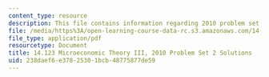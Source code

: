 ```yaml
---
content_type: resource
description: This file contains information regarding 2010 problem set 2 solutions.
file: /media/https%3A/open-learning-course-data-rc.s3.amazonaws.com/14-123-microeconomic-theory-iii-spring-2015/238daef6e37825301bcb48775877de59_MIT14_123S15_PSet_2_Sol_10.pdf
file_type: application/pdf
resourcetype: Document
title: 14.123 Microeconomic Theory III, 2010 Problem Set 2 Solutions
uid: 238daef6-e378-2530-1bcb-48775877de59
---
```

